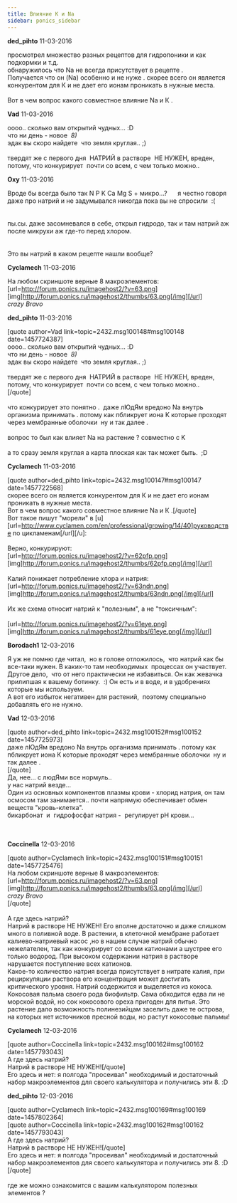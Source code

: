 ```yaml
---
title: Влияние K и Na
sidebar: ponics_sidebar
---
```


**ded_pihto** 11-03-2016

просмотрел множество разных рецептов для гидропоники и как подкормки и т.д.<br />обнаружилось что Na не всегда присутствует в рецепте .<br />Получается что он (Na) особенно и не нуже . скорее всего он является конкурентом для К и не дает его ионам проникать в нужные места.<br /><br />Вот в чем вопрос какого совместное влияние Na и К . 

**Vad** 11-03-2016

оооо.. сколько вам открытий чудных... :D<br />что ни день - новое&nbsp; *8)*<br />эдак вы скоро найдете&nbsp; что земля круглая.. ;)<br /><br />твердят же с первого дня&nbsp; НАТРИЙ в растворе&nbsp; НЕ НУЖЕН, вреден, потому, что конкурирует&nbsp; почти со всем, с чем только можно..

**Oxy** 11-03-2016

 Вроде бы всегда было так N P K Ca Mg S + микро...?&nbsp; &nbsp; &nbsp;  я честно говоря даже про натрий и не задумывался никогда пока вы не спросили&nbsp; :( <br /><br /><br />пы.сы. даже засомневался в себе, открыл гидродо, так и там натрий аж после микрухи аж где-то перед хлором.<br /><br /><br />Это вы натрий в каком рецепте нашли вообще?

**Cyclamech** 11-03-2016

На любом скриншоте верные 8 макроэлементов:<br />[url=http://forum.ponics.ru/imagehost2/?v=63.png] [img]http://forum.ponics.ru/imagehost2/thumbs/63.png[/img][/url]<br /> *crazy* *Bravo*

**ded_pihto** 11-03-2016

[quote author=Vad link=topic=2432.msg100148#msg100148 date=1457724387]<br />оооо.. сколько вам открытий чудных... :D<br />что ни день - новое&nbsp; *8)*<br />эдак вы скоро найдете&nbsp; что земля круглая.. ;)<br /><br />твердят же с первого дня&nbsp; НАТРИЙ в растворе&nbsp; НЕ НУЖЕН, вреден, потому, что конкурирует&nbsp; почти со всем, с чем только можно..<br />[/quote]<br /><br />что конкурирует это понятно .&nbsp;  даже лЮдЯм вредоно Na внутрь организма принимать . потому как пбликрует иона K которые проходят через мембранные оболочки&nbsp; ну и так далее .<br /><br />вопрос то был как влияет Na на растение ? совместно с K <br /><br />а то сразу земля круглая а карта плоская как так может быть.&nbsp; ;D

**Cyclamech** 11-03-2016

[quote author=ded_pihto link=topic=2432.msg100147#msg100147 date=1457722568]<br />скорее всего он является конкурентом для К и не дает его ионам проникать в нужные места.<br />Вот в чем вопрос какого совместное влияние Na и К .[/quote]<br />Вот такое пишут &quot;морели&quot; в [u][url=http://www.cyclamen.com/en/professional/growing/14/40]руководстве по цикламенам[/url][/u]:<br /><br />Верно, конкурируют:<br />[url=http://forum.ponics.ru/imagehost2/?v=62pfp.png] [img]http://forum.ponics.ru/imagehost2/thumbs/62pfp.png[/img][/url]<br /><br />Калий понижает потребление хлора и натрия:<br />[url=http://forum.ponics.ru/imagehost2/?v=63ndn.png] [img]http://forum.ponics.ru/imagehost2/thumbs/63ndn.png[/img][/url]<br /><br />Их же схема относит натрий к &quot;полезным&quot;, а не &quot;токсичным&quot;:<br /><br />[url=http://forum.ponics.ru/imagehost2/?v=61eye.png] [img]http://forum.ponics.ru/imagehost2/thumbs/61eye.png[/img][/url]<br />

**Borodach1** 12-03-2016

Я уж не помню где читал,&nbsp; но в голове отложилось,&nbsp; что натрий как бы все-таки нужен. В каких-то там необходимых&nbsp; процессах он участвует. <br />Другое дело,&nbsp; что от него практически не избавиться. Он как жевачка прилипшая к вашему ботинку.&nbsp; :) Он есть и в воде, и в удобрениях которые мы используем. <br />А вот его избыток негативен для растений,&nbsp; поэтому специально добавлять его не нужно. 

**Vad** 12-03-2016

[quote author=ded_pihto link=topic=2432.msg100152#msg100152 date=1457725973]<br />даже лЮдЯм вредоно Na внутрь организма принимать . потому как пбликрует иона K которые проходят через мембранные оболочки&nbsp; ну и так далее .<br />[/quote]<br />Да, нее... с людЯми все нормуль..<br />у нас натрий везде...<br />Один из основных компонентов плазмы крови - хлорид натрия, он там&nbsp; осмосом там занимается.. почти напрямую обеспечивает обмен веществ &quot;кровь-клетка&quot;.<br />бикарбонат&nbsp; и&nbsp; гидрофосфат натрия -&nbsp; регулирует pH крови...<br /><br /><br />

**Coccinella** 12-03-2016

[quote author=Cyclamech link=topic=2432.msg100151#msg100151 date=1457725476]<br />На любом скриншоте верные 8 макроэлементов:<br />[url=http://forum.ponics.ru/imagehost2/?v=63.png] [img]http://forum.ponics.ru/imagehost2/thumbs/63.png[/img][/url]<br /> *crazy* *Bravo*<br />[/quote]<br /><br />А где здесь натрий?<br />Натрий в растворе НЕ НУЖЕН! Его вполне достаточно и даже слишком много в поливной воде. В растении, в клеточной мембране работает калиево-натриевый насос ,но в нашем случае натрий обычно нежелателен, так как конкурирует со всеми катионами а шустрее его только водород. При высоком содержании натрия в растворе нарушается поступление всех катионов.<br />Какое-то количество натрия всегда присутствует в нитрате калия, при рециркуляции раствора его концентрация может достигать критического уровня. Натрий содержится и выделяется из кокоса. Кокосовая пальма своего рода биофильтр. Сама обходится едва ли не морской водой, но сок кокосового ореха пригоден для питья. Это растение дало возможность полинезийцам заселить даже те острова, на которых нет источников пресной воды, но растут кокосовые пальмы!

**Cyclamech** 12-03-2016

[quote author=Coccinella link=topic=2432.msg100162#msg100162 date=1457793043]<br />А где здесь натрий?<br />Натрий в растворе НЕ НУЖЕН![/quote]<br />Его здесь и нет: я полгода &quot;просеивал&quot; необходимый и достаточный набор макроэлементов для своего калькулятора и получились эти 8. :D

**ded_pihto** 12-03-2016

[quote author=Cyclamech link=topic=2432.msg100169#msg100169 date=1457802364]<br />[quote author=Coccinella link=topic=2432.msg100162#msg100162 date=1457793043]<br />А где здесь натрий?<br />Натрий в растворе НЕ НУЖЕН![/quote]<br />Его здесь и нет: я полгода &quot;просеивал&quot; необходимый и достаточный набор макроэлементов для своего калькулятора и получились эти 8. :D<br />[/quote]<br /><br />где же можно ознакомится с вашим калькулятором полезных элементов ?

